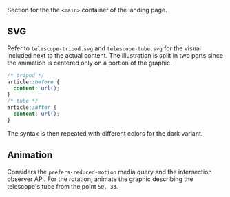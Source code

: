 Section for the the `<main>` container of the landing page.

## SVG

Refer to `telescope-tripod.svg` and `telescope-tube.svg` for the visual included next to the actual content. The illustration is split in two parts since the animation is centered only on a portion of the graphic.

```css
/* tripod */
article::before {
  content: url();
}
/* tube */
article::after {
  content: url();
}
```

The syntax is then repeated with different colors for the dark variant.

## Animation

Considers the `prefers-reduced-motion` media query and the intersection observer API. For the rotation, animate the graphic describing the telescope's tube from the point `50, 33`.
